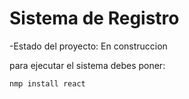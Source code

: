 <h1>Sistema de Registro</h1>

-Estado del proyecto: En construccion

para ejecutar el sistema debes poner:

 ```nmp install react```
